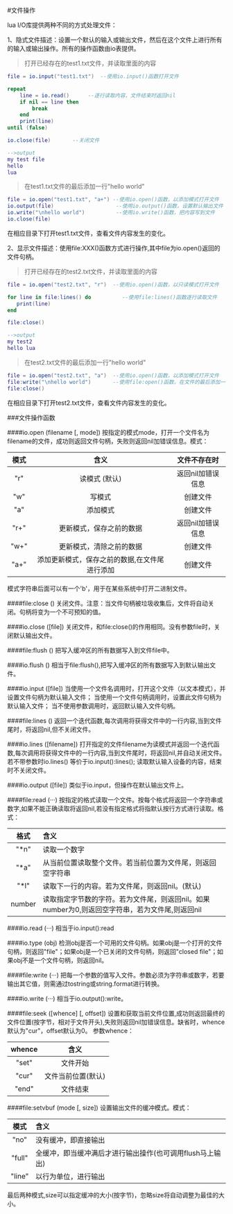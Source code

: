 #文件操作

lua I/O库提供两种不同的方式处理文件：

1、隐式文件描述：设置一个默认的输入或输出文件，然后在这个文件上进行所有的输入或输出操作。所有的操作函数由io表提供。

> 打开已经存在的test1.txt文件，并读取里面的内容

```lua
file = io.input("test1.txt")  --使用io.input()函数打开文件

repeat
    line = io.read()      --逐行读取内容，文件结束时返回nil
    if nil == line then
        break
    end
    print(line)
until (false)

io.close(file)       --关闭文件

-->output
my test file
hello
lua
```

> 在test1.txt文件的最后添加一行"hello world"

```lua
file = io.open("test1.txt", "a+") --使用io.open()函数，以添加模式打开文件
io.output(file)                    --使用io.output()函数，设置默认输出文件
io.write("\nhello world")          --使用io.write()函数，把内容写到文件
io.close(file)
```

在相应目录下打开test1.txt文件，查看文件内容发生的变化。

2、显示文件描述：使用file:XXX()函数方式进行操作,其中file为io.open()返回的文件句柄。

> 打开已经存在的test2.txt文件，并读取里面的内容

```lua
file = io.open("test2.txt", "r")  --使用io.open()函数，以只读模式打开文件

for line in file:lines() do          --使用file:lines()函数逐行读取文件
   print(line)
end

file:close()

-->output
my test2
hello lua
```

> 在test2.txt文件的最后添加一行"hello world"

```lua
file = io.open("test2.txt", "a")  --使用io.open()函数，以添加模式打开文件
file:write("\nhello world")       --使用file:open()函数，在文件的最后添加一行内容
file:close()
```

在相应目录下打开test2.txt文件，查看文件内容发生的变化。

###文件操作函数

####io.open (filename [, mode])
按指定的模式mode，打开一个文件名为filename的文件，成功则返回文件句柄，失败则返回nil加错误信息。模式：

|模式|含义|文件不存在时|
|:---:|:---:|:---:|
|"r"|读模式 (默认)|返回nil加错误信息|
|"w"|写模式|创建文件|
|"a"|添加模式|创建文件|
|"r+"|更新模式，保存之前的数据|返回nil加错误信息|
|"w+"|更新模式，清除之前的数据|创建文件|
|"a+"|添加更新模式，保存之前的数据,在文件尾进行添加|创建文件|

模式字符串后面可以有一个'b'，用于在某些系统中打开二进制文件。

####file:close ()
关闭文件。注意：当文件句柄被垃圾收集后，文件将自动关闭。句柄将变为一个不可预知的值。

####io.close ([file])
关闭文件，和file:close()的作用相同。没有参数file时，关闭默认输出文件。

####file:flush ()
把写入缓冲区的所有数据写入到文件file中。

####io.flush ()
相当于file:flush(),把写入缓冲区的所有数据写入到默认输出文件。


####io.input ([file])
当使用一个文件名调用时，打开这个文件（以文本模式），并设置文件句柄为默认输入文件；
当使用一个文件句柄调用时，设置此文件句柄为默认输入文件；
当不使用参数调用时，返回默认输入文件句柄。

####file:lines ()
返回一个迭代函数,每次调用将获得文件中的一行内容,当到文件尾时，将返回nil,但不关闭文件。

####io.lines ([filename])
打开指定的文件filename为读模式并返回一个迭代函数,每次调用将获得文件中的一行内容,当到文件尾时，将返回nil,并自动关闭文件。若不带参数时io.lines() 等价于io.input():lines(); 读取默认输入设备的内容，结束时不关闭文件。

####io.output ([file])
类似于io.input，但操作在默认输出文件上。

####file:read (···)
按指定的格式读取一个文件。按每个格式将返回一个字符串或数字,如果不能正确读取将返回nil,若没有指定格式将指默认按行方式进行读取。格式：

|格式|含义|
|:---:|:---|
|"*n"|读取一个数字|
|"*a"|从当前位置读取整个文件。若当前位置为文件尾，则返回空字符串|
|"*l"|读取下一行的内容。若为文件尾，则返回nil。(默认)|
|number|读取指定字节数的字符。若为文件尾，则返回nil。如果number为0,则返回空字符串，若为文件尾,则返回nil|

####io.read (···)
相当于io.input():read

####io.type (obj)
检测obj是否一个可用的文件句柄。如果obj是一个打开的文件句柄，则返回"file"；如果obj是一个已关闭的文件句柄，则返回"closed file"；如果obj不是一个文件句柄，则返回nil。

####file:write (···)
把每一个参数的值写入文件。参数必须为字符串或数字，若要输出其它值，则需通过tostring或string.format进行转换。

####io.write (···)
相当于io.output():write。

####file:seek ([whence] [, offset])
设置和获取当前文件位置,成功则返回最终的文件位置(按字节，相对于文件开头),失败则返回nil加错误信息。缺省时，whence默认为"cur"，offset默认为0。
参数whence：

|whence|含义|
|:---:|:---:|
|"set"|文件开始|
|"cur"|文件当前位置(默认)|
|"end"|文件结束|

####file:setvbuf (mode [, size])
设置输出文件的缓冲模式。模式：

|模式|含义|
|:---:|:---|
|"no"|没有缓冲，即直接输出|
|"full"|全缓冲，即当缓冲满后才进行输出操作(也可调用flush马上输出)|
|"line"|以行为单位，进行输出|
最后两种模式,size可以指定缓冲的大小(按字节)，忽略size将自动调整为最佳的大小。
